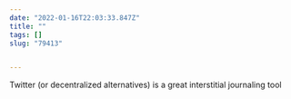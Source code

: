 ```yaml
---
date: "2022-01-16T22:03:33.847Z"
title: ""
tags: []
slug: "79413"


---
```

Twitter (or decentralized alternatives) is a great interstitial journaling tool